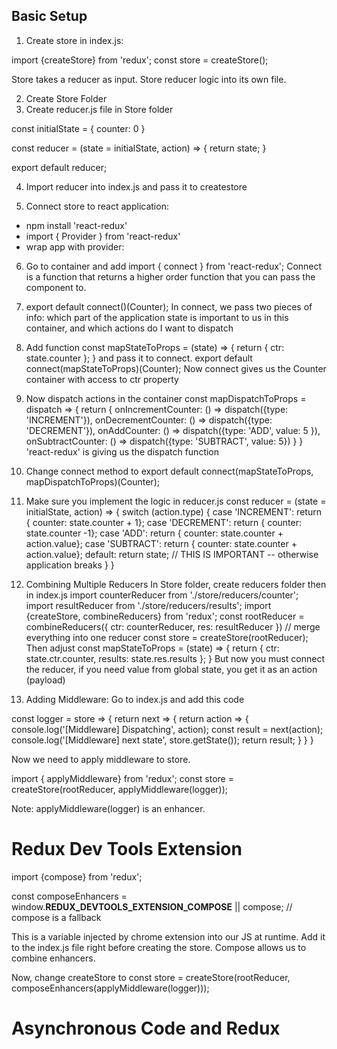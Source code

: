 
## Basic Setup

1. Create store in index.js:

import {createStore} from 'redux';
const store = createStore();

Store takes a reducer as input. Store reducer logic into its own file.

2. Create Store Folder
3. Create reducer.js file in Store folder

const initialState = {
    counter: 0
}

const reducer = (state = initialState, action) => {
    return state;
}

export default reducer;

4. Import reducer into index.js and pass it to createstore

5. Connect store to react application: 
- npm install 'react-redux'
- import { Provider } from 'react-redux'
- wrap app with provider: <Provider store={store}> <App /> </Provider>

6. Go to container and add import { connect } from 'react-redux';
Connect is a function that returns a higher order function that you can pass the component to.

7. export default connect()(Counter); 
In connect, we pass two pieces of info: which part of the application state is important to us in
this container, and which actions do I want to dispatch

8. Add function
const mapStateToProps = (state) =>  {
    return {
        ctr: state.counter
    };
}
and pass it to connect.
export default connect(mapStateToProps)(Counter);
Now connect gives us the Counter container with access to ctr property

9. Now dispatch actions in the container
const mapDispatchToProps = dispatch => {
    return {
        onIncrementCounter: () => dispatch({type: 'INCREMENT'}),
        onDecrementCounter: () => dispatch({type: 'DECREMENT'}),
        onAddCounter: () => dispatch({type: 'ADD', value: 5 }),
        onSubtractCounter: () => dispatch({type: 'SUBTRACT', value: 5})
    }
}
'react-redux' is giving us the dispatch function

10. Change connect method to
export default connect(mapStateToProps, mapDispatchToProps)(Counter);

11. Make sure you implement the logic in reducer.js
const reducer = (state = initialState, action) => {
    switch (action.type) {
        case 'INCREMENT':
            return { counter: state.counter + 1};
        case 'DECREMENT':
            return { counter: state.counter -1};
        case 'ADD':
            return { counter: state.counter + action.value};
        case 'SUBTRACT':
            return { counter: state.counter + action.value};
        default:
            return state; // THIS IS IMPORTANT -- otherwise application breaks
    }
}

12. Combining Multiple Reducers
In Store folder, create reducers folder
then in index.js 
import counterReducer from './store/reducers/counter';
import resultReducer from './store/reducers/results';
import {createStore, combineReducers} from 'redux';
const rootReducer = combineReducers({
    ctr: counterReducer,
    res: resultReducer
}) // merge everything into one reducer
const store = createStore(rootReducer);
Then adjust
const mapStateToProps = (state) =>  {
    return {
        ctr: state.ctr.counter,
        results: state.res.results
    };
}
But now you must connect the reducer, if you need value from global state, you get it as an action (payload)

13. Adding Middleware: Go to index.js and add this code

const logger = store => {
    return next => {
        return action => {
            console.log('[Middleware] Dispatching', action);
            const result = next(action);
            console.log('[Middleware] next state', store.getState());
            return result;
        }
    }
}

Now we need to apply middleware to store.

import { applyMiddleware} from 'redux';
const store = createStore(rootReducer, applyMiddleware(logger));

Note: applyMiddleware(logger) is an enhancer.


# Redux Dev Tools Extension

import {compose} from 'redux';

const composeEnhancers = window.__REDUX_DEVTOOLS_EXTENSION_COMPOSE__ || compose; // compose is a fallback

This is a variable injected by chrome extension into our JS at runtime. Add it to the
index.js file right before creating the store. Compose allows us to combine enhancers.

Now, change createStore to 
const store = createStore(rootReducer, composeEnhancers(applyMiddleware(logger)));

# Asynchronous Code and Redux
